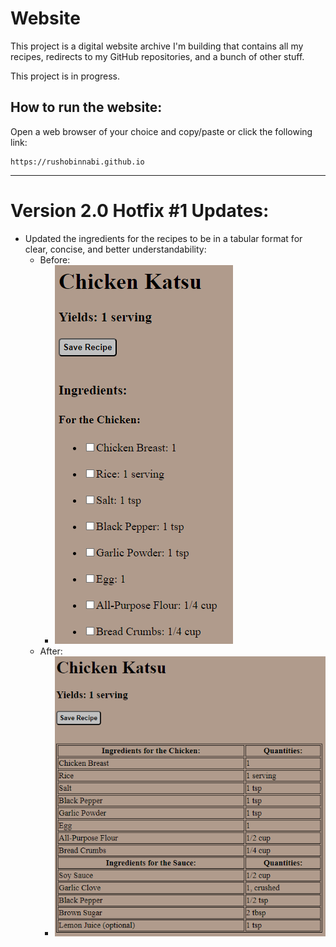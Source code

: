 # Website

This project is a digital website archive I'm building that contains all my recipes, redirects to my GitHub repositories, and a bunch of other stuff.

This project is in progress.

## How to run the website:

Open a web browser of your choice and copy/paste or click the following link:

	https://rushobinnabi.github.io
---

# Version 2.0 Hotfix #1 Updates:
- Updated the ingredients for the recipes to be in a tabular format for clear, concise, and better understandability:
  - Before:
    - ![img.png](pictures/before_recipe_ingredients_page.png)
  - After:
    - ![img.png](pictures/after_recipe_ingredients_table.png)